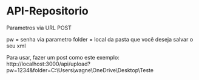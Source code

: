# API-Repositorio

Parametros via URL POST

pw = senha via parametro 
folder = local da pasta que você deseja salvar o seu xml

Para usar, fazer um post como este exemplo:
http://localhost:3000/api/upload?pw=1234&folder=C:\Users\wagne\OneDrive\Desktop\Teste
